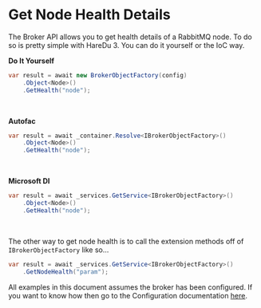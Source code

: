 # Get Node Health Details

The Broker API allows you to get health details of a RabbitMQ node. To do so is pretty simple with HareDu 3. You can do it yourself or the IoC way.

**Do It Yourself**

```c#
var result = await new BrokerObjectFactory(config)
    .Object<Node>()
    .GetHealth("node");
```
<br>

**Autofac**

```c#
var result = await _container.Resolve<IBrokerObjectFactory>()
    .Object<Node>()
    .GetHealth("node");
```
<br>

**Microsoft DI**

```c#
var result = await _services.GetService<IBrokerObjectFactory>()
    .Object<Node>()
    .GetHealth("node");
```
<br>

The other way to get node health is to call the extension methods off of ```IBrokerObjectFactory``` like so...

```c#
var result = await _services.GetService<IBrokerObjectFactory>()
    .GetNodeHealth("param");
```

All examples in this document assumes the broker has been configured. If you want to know how then go to the Configuration documentation [here](https://github.com/ahives/HareDu3/blob/master/docs/configuration.md).

